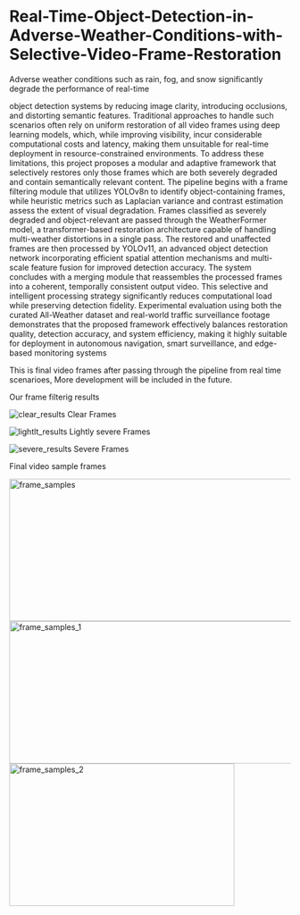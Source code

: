 # Real-Time-Object-Detection-in-Adverse-Weather-Conditions-with-Selective-Video-Frame-Restoration
Adverse weather conditions such as rain, fog, and snow significantly degrade the
performance of real-time 



object detection systems by reducing image clarity, introducing
occlusions, and distorting semantic features. Traditional approaches to handle such scenarios
often rely on uniform restoration of all video frames using deep learning models, which, while
improving visibility, incur considerable computational costs and latency, making them
unsuitable for real-time deployment in resource-constrained environments. To address these
limitations, this project proposes a modular and adaptive framework that selectively restores
only those frames which are both severely degraded and contain semantically relevant content.
The pipeline begins with a frame filtering module that utilizes YOLOv8n to identify
object-containing frames, while heuristic metrics such as Laplacian variance and contrast
estimation assess the extent of visual degradation. Frames classified as severely degraded and
object-relevant are passed through the WeatherFormer model, a transformer-based restoration
architecture capable of handling multi-weather distortions in a single pass. The restored and
unaffected frames are then processed by YOLOv11, an advanced object detection network
incorporating efficient spatial attention mechanisms and multi-scale feature fusion for
improved detection accuracy.
The system concludes with a merging module that reassembles the processed frames
into a coherent, temporally consistent output video. This selective and intelligent processing
strategy significantly reduces computational load while preserving detection fidelity.
Experimental evaluation using both the curated All-Weather dataset and real-world traffic
surveillance footage demonstrates that the proposed framework effectively balances restoration
quality, detection accuracy, and system efficiency, making it highly suitable for deployment in
autonomous navigation, smart surveillance, and edge-based monitoring systems

This is final video frames after passing through the pipeline from real time scenarioes, More development will be included in the future.

Our frame filterig results

![clear_results](https://github.com/user-attachments/assets/a4a4b90a-71c5-4911-9c13-3a1661bf4ab0) Clear Frames

![lightlt_results](https://github.com/user-attachments/assets/615f3199-4c60-4c61-a665-f2f17c6c8d87) Lightly severe Frames

![severe_results](https://github.com/user-attachments/assets/4addbefe-b2cd-4180-b64e-ac109491f0e2) Severe Frames



Final video sample frames


<img width="1249" height="255" alt="frame_samples" src="https://github.com/user-attachments/assets/12973c69-3c67-4db8-a517-0f2f69d08560" />
<img width="809" height="255" alt="frame_samples_1" src="https://github.com/user-attachments/assets/12b7c01b-bc08-4b06-9d93-3acc0857a39d" />
<img width="403" height="255" alt="frame_samples_2" src="https://github.com/user-attachments/assets/743c922b-98d6-4e39-b7e6-9f4ea8804214" />



